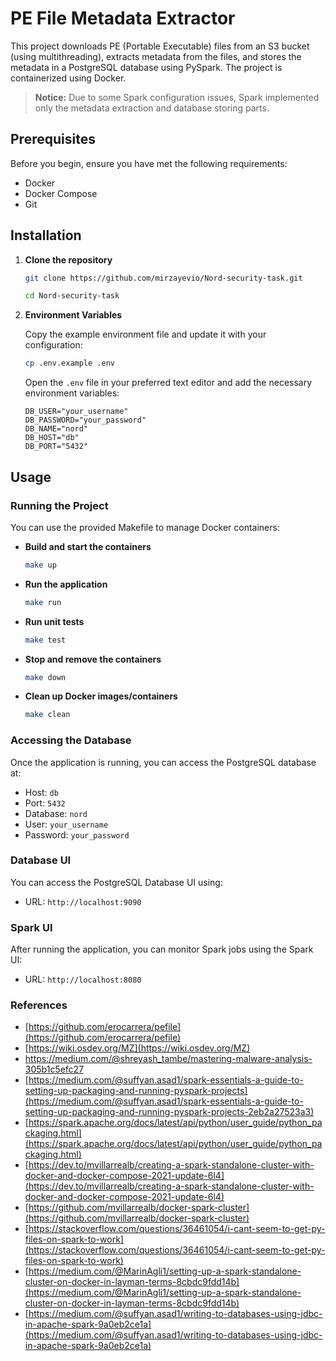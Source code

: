 # PE File Metadata Extractor

This project downloads PE (Portable Executable) files from an S3 bucket (using multithreading), extracts metadata from the files, and stores the metadata in a PostgreSQL database using PySpark. The project is containerized using Docker.
> **Notice:** Due to some Spark configuration issues, Spark implemented only the metadata extraction and database storing parts.

## Prerequisites

Before you begin, ensure you have met the following requirements:
- Docker
- Docker Compose
- Git

## Installation

1. **Clone the repository**
    ```bash
    git clone https://github.com/mirzayevio/Nord-security-task.git
    ```
    ```bash
    cd Nord-security-task
    ```

2. **Environment Variables**

    Copy the example environment file and update it with your configuration:
    ```bash
    cp .env.example .env
    ```

    Open the `.env` file in your preferred text editor and add the necessary environment variables:
    ```
    DB_USER="your_username"
    DB_PASSWORD="your_password"
    DB_NAME="nord"
    DB_HOST="db"
    DB_PORT="5432"
    ```

## Usage

### Running the Project

You can use the provided Makefile to manage Docker containers:

- **Build and start the containers**
    ```bash
    make up
    ```

- **Run the application**
    ```bash
    make run
    ```

- **Run unit tests**
    ```bash
    make test
    ```

- **Stop and remove the containers**
    ```bash
    make down
    ```

- **Clean up Docker images/containers**
    ```bash
    make clean
    ```

### Accessing the Database

Once the application is running, you can access the PostgreSQL database at:
- Host: `db`
- Port: `5432`
- Database: `nord`
- User: `your_username`
- Password: `your_password`


### Database UI

You can access the PostgreSQL Database UI using:
- URL: `http://localhost:9090`

### Spark UI

After running the application, you can monitor Spark jobs using the Spark UI:
- URL: `http://localhost:8080`


### References

- [https://github.com/erocarrera/pefile](https://github.com/erocarrera/pefile)
- [https://wiki.osdev.org/MZ](https://wiki.osdev.org/MZ)
- https://medium.com/@shreyash_tambe/mastering-malware-analysis-305b1c5efc27
- [https://medium.com/@suffyan.asad1/spark-essentials-a-guide-to-setting-up-packaging-and-running-pyspark-projects](https://medium.com/@suffyan.asad1/spark-essentials-a-guide-to-setting-up-packaging-and-running-pyspark-projects-2eb2a27523a3)
- [https://spark.apache.org/docs/latest/api/python/user_guide/python_packaging.html](https://spark.apache.org/docs/latest/api/python/user_guide/python_packaging.html)
- [https://dev.to/mvillarrealb/creating-a-spark-standalone-cluster-with-docker-and-docker-compose-2021-update-6l4](https://dev.to/mvillarrealb/creating-a-spark-standalone-cluster-with-docker-and-docker-compose-2021-update-6l4)
- [https://github.com/mvillarrealb/docker-spark-cluster](https://github.com/mvillarrealb/docker-spark-cluster)
- [https://stackoverflow.com/questions/36461054/i-cant-seem-to-get-py-files-on-spark-to-work](https://stackoverflow.com/questions/36461054/i-cant-seem-to-get-py-files-on-spark-to-work)
- [https://medium.com/@MarinAgli1/setting-up-a-spark-standalone-cluster-on-docker-in-layman-terms-8cbdc9fdd14b](https://medium.com/@MarinAgli1/setting-up-a-spark-standalone-cluster-on-docker-in-layman-terms-8cbdc9fdd14b)
- [https://medium.com/@suffyan.asad1/writing-to-databases-using-jdbc-in-apache-spark-9a0eb2ce1a](https://medium.com/@suffyan.asad1/writing-to-databases-using-jdbc-in-apache-spark-9a0eb2ce1a)
